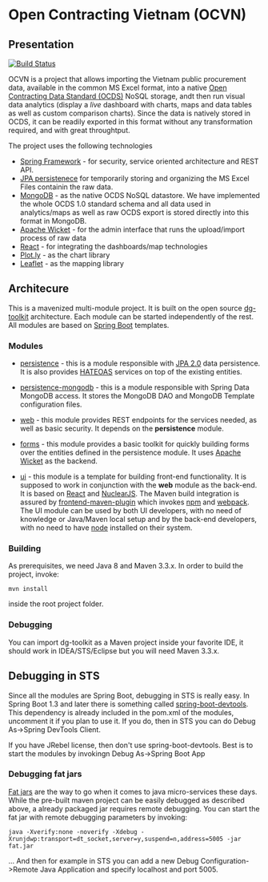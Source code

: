 # Open Contracting Vietnam (OCVN)

## Presentation

[![Build Status](https://travis-ci.org/devgateway/ocvn.svg?branch=develop)](https://travis-ci.org/devgateway/ocvn)

OCVN is a project that allows importing the Vietnam public procurement data, available in the common MS Excel format, into a native [Open Contracting Data Standard (OCDS)](http://standard.open-contracting.org/) NoSQL storage, andt then run visual data analytics (display a _live_ dashboard with charts, maps and data tables as well as custom comparison charts). Since the data is natively stored in OCDS, it can be readily exported in this format without any transformation required, and with great throughtput. 

The project uses the following technologies
- [Spring Framework](https://projects.spring.io/spring-framework/) - for security, service oriented architecture and REST API.
- [JPA persistenece](http://hibernate.org/orm/) for temporarily storing and organizing the MS Excel Files containin the raw data.
- [MongoDB](https://www.mongodb.org/) - as the native OCDS NoSQL datastore. We have implemented the whole OCDS 1.0 standard schema and all data used in analytics/maps as well as raw OCDS export is stored directly into this format in MongoDB. 
- [Apache Wicket](http://wicket.apache.org/) - for the admin interface that runs the upload/import process of raw data
- [React](https://facebook.github.io/react/) - for integrating the dashboards/map technologies
- [Plot.ly](https://plot.ly/) - as the chart library
- [Leaflet](http://leafletjs.com/) - as the mapping library


## Architecure

This is a mavenized multi-module project. It is built on the open source [dg-toolkit](https://github.com/devgateway/dg-toolkit) architecture. Each module can be started independently of the rest. All modules are based on [Spring Boot](http://projects.spring.io/spring-boot/) templates.

### Modules

- [persistence](https://github.com/devgateway/ocvn/tree/master/persistence) - this is a module responsible with [JPA 2.0](https://en.wikipedia.org/wiki/Java_Persistence_API) data persistence. It is also provides [HATEOAS](https://en.wikipedia.org/wiki/HATEOAS) services on top of the existing entities.
 
- [persistence-mongodb](https://github.com/devgateway/ocvn/tree/master/persistence-mongodb) - this is a module responsible with Spring Data MongoDB access. It stores the MongoDB DAO and MongoDB Template configuration files.

- [web](https://github.com/devgateway/ocvn/tree/master/web) - this module provides REST endpoints for the services needed, as well as basic security. It depends on the **persistence** module.

- [forms](https://github.com/devgateway/ocvn/tree/master/forms) - this module provides a basic toolkit for quickly building forms over the entities defined in the persistence module. It uses [Apache Wicket](http://wicket.apache.org/) as the backend.

- [ui](https://github.com/devgateway/ocvn/tree/master/ui) - this module is a template for building front-end functionality. It is supposed to work in conjunction with the **web** module as the back-end. It is based on [React](https://facebook.github.io/react/) and [NuclearJS](https://optimizely.github.io/nuclear-js/). The Maven build integration is assured by [frontend-maven-plugin](https://github.com/eirslett/frontend-maven-plugin) which invokes [npm](https://www.npmjs.com/) and [webpack](https://webpack.github.io/). The UI module can be used by both UI developers, with no need of knowledge or Java/Maven local setup and by the back-end developers, with no need to have [node](https://nodejs.org/) installed on their system.

### Building

As prerequisites, we need Java 8 and Maven 3.3.x.
In order to build the project, invoke:

```
mvn install
```

inside the root project folder.

### Debugging

You can import dg-toolkit as a Maven project inside your favorite IDE, it should work in IDEA/STS/Eclipse but you will need Maven 3.3.x.

## Debugging in STS

Since all the modules are Spring Boot, debugging in STS is really easy. In Spring Boot 1.3 and later there is something called [spring-boot-devtools](https://spring.io/blog/2015/06/17/devtools-in-spring-boot-1-3).
This dependency is already included in the pom.xml of the modules, uncomment it if you plan to use it. If you do, then in STS you can do Debug As->Spring DevTools Client.

If you have JRebel license, then don't use spring-boot-devtools. Best is to start the modules by invokingn Debug As->Spring Boot App

### Debugging fat jars

[Fat jars](http://docs.spring.io/spring-boot/docs/current/reference/html/howto-build.html) are the way to go when it comes to java micro-services these days. While the pre-built maven project can be easily debugged as described above, a already packaged jar requires remote debugging. You can start the fat jar with remote debugging parameters by invoking:

`java -Xverify:none -noverify -Xdebug -Xrunjdwp:transport=dt_socket,server=y,suspend=n,address=5005 -jar fat.jar`

... And then for example in STS you can add a new Debug Configuration->Remote Java Application and specify localhost and port 5005.
